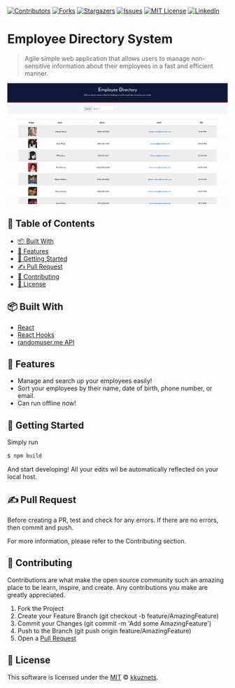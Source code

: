 [contributors-shield]: https://img.shields.io/github/contributors/kkuznets/employee-directory.svg?style=for-the-badge&color=blueviolet
[contributors-url]: https://github.com/kkuznets/employee-directory/graphs/contributors
[forks-shield]: https://img.shields.io/github/forks/kkuznets/employee-directory.svg?style=for-the-badge&color=brightgreen
[forks-url]: https://github.com/kkuznets/employee-directory/network/members
[stars-shield]: https://img.shields.io/github/stars/kkuznets/employee-directory.svg?style=for-the-badge&color=orange
[stars-url]: https://github.com/kkuznets/employee-directory/stargazers
[issues-shield]: https://img.shields.io/github/issues/kkuznets/employee-directory.svg?style=for-the-badge&color=blue
[issues-url]: https://github.com/kkuznets/employee-directory/issues
[license-shield]: https://img.shields.io/github/license/kkuznets/employee-directory.svg?style=for-the-badge&color=ff69b4
[license-url]: https://github.com/kkuznets/employee-directory/blob/master/LICENSE
[linkedin-shield]: https://img.shields.io/badge/-LinkedIn-black.svg?style=for-the-badge&logo=linkedin&colorB=555
[linkedin-url]: https://linkedin.com/in/kkuznets

[![Contributors][contributors-shield]][contributors-url] [![Forks][forks-shield]][forks-url] [![Stargazers][stars-shield]][stars-url] [![Issues][issues-shield]][issues-url] [![MIT License][license-shield]][license-url] [![LinkedIn][linkedin-shield]][linkedin-url]

# Employee Directory System <!-- omit in toc -->

> Agile simple web application that allows users to manage non-sensitive information about their employees in a fast and efficient manner.

<img src="public/demo.gif" alt="Employee Directory System Demo"/>

## 🚩 Table of Contents <!-- omit in toc -->

- [📦 Built With](#-built-with)
- [🚀 Features](#-features)
- [🔧 Getting Started](#-getting-started)
- [✍️ Pull Request](#️-pull-request)
- [💬 Contributing](#-contributing)
- [📜 License](#-license)

## 📦 Built With

-  [React](https://reactjs.org/)
-  [React Hooks](https://reactjs.org/docs/hooks-intro.html)
-  [randomuser.me API](https://randomuser.me/)

## 🚀 Features

-  Manage and search up your employees easily!
-  Sort your employees by their name, date of birth, phone number, or email.
-  Can run offline now!

## 🔧 Getting Started

Simply run

```zsh
$ npm build
```

And start developing! All your edits wil be automatically reflected on your local host.

## ✍️ Pull Request

Before creating a PR, test and check for any errors. If there are no errors, then commit and push.

For more information, please refer to the Contributing section.

## 💬 Contributing

Contributions are what make the open source community such an amazing place to be learn, inspire, and create. Any contributions you make are greatly appreciated.

1. Fork the Project
2. Create your Feature Branch (git checkout -b feature/AmazingFeature)
3. Commit your Changes (git commit -m 'Add some AmazingFeature')
4. Push to the Branch (git push origin feature/AmazingFeature)
5. Open a [Pull Request](#️-pull-request)

## 📜 License

This software is licensed under the [MIT](https://github.com/kkuznets/employee-directory/blob/master/LICENSE) © [kkuznets](https://github.com/kkuznets).
